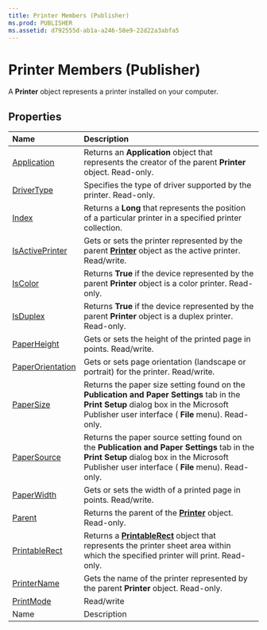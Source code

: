 ```yaml
---
title: Printer Members (Publisher)
ms.prod: PUBLISHER
ms.assetid: d792555d-ab1a-a246-58e9-22d22a3abfa5
---
```



# Printer Members (Publisher)
A  **Printer** object represents a printer installed on your computer.

## Properties



|**Name**|**Description**|
|:-----|:-----|
| [Application](printer-application-property-publisher.md)|Returns an  **Application** object that represents the creator of the parent **Printer** object. Read-only.|
| [DriverType](printer-drivertype-property-publisher.md)|Specifies the type of driver supported by the printer. Read-only.|
| [Index](printer-index-property-publisher.md)|Returns a  **Long** that represents the position of a particular printer in a specified printer collection.|
| [IsActivePrinter](printer-isactiveprinter-property-publisher.md)|Gets or sets the printer represented by the parent  **[Printer](printer-object-publisher.md)** object as the active printer. Read/write.|
| [IsColor](printer-iscolor-property-publisher.md)|Returns  **True** if the device represented by the parent **Printer** object is a color printer. Read-only.|
| [IsDuplex](printer-isduplex-property-publisher.md)|Returns  **True** if the device represented by the parent **Printer** object is a duplex printer. Read-only.|
| [PaperHeight](printer-paperheight-property-publisher.md)|Gets or sets the height of the printed page in points. Read/write.|
| [PaperOrientation](printer-paperorientation-property-publisher.md)|Gets or sets page orientation (landscape or portrait) for the printer. Read/write.|
| [PaperSize](printer-papersize-property-publisher.md)|Returns the paper size setting found on the  **Publication and Paper Settings** tab in the **Print Setup** dialog box in the Microsoft Publisher user interface ( **File** menu). Read-only.|
| [PaperSource](printer-papersource-property-publisher.md)|Returns the paper source setting found on the  **Publication and Paper Settings** tab in the **Print Setup** dialog box in the Microsoft Publisher user interface ( **File** menu). Read-only.|
| [PaperWidth](printer-paperwidth-property-publisher.md)|Gets or sets the width of a printed page in points. Read/write.|
| [Parent](printer-parent-property-publisher.md)|Returns the parent of the  **[Printer](printer-object-publisher.md)** object. Read-only.|
| [PrintableRect](printer-printablerect-property-publisher.md)|Returns a  **[PrintableRect](printablerect-object-publisher.md)** object that represents the printer sheet area within which the specified printer will print. Read-only.|
| [PrinterName](printer-printername-property-publisher.md)|Gets the name of the printer represented by the parent  **Printer** object. Read-only.|
| [PrintMode](printer-printmode-property-publisher.md)|Read/write|
|Name|Description|

